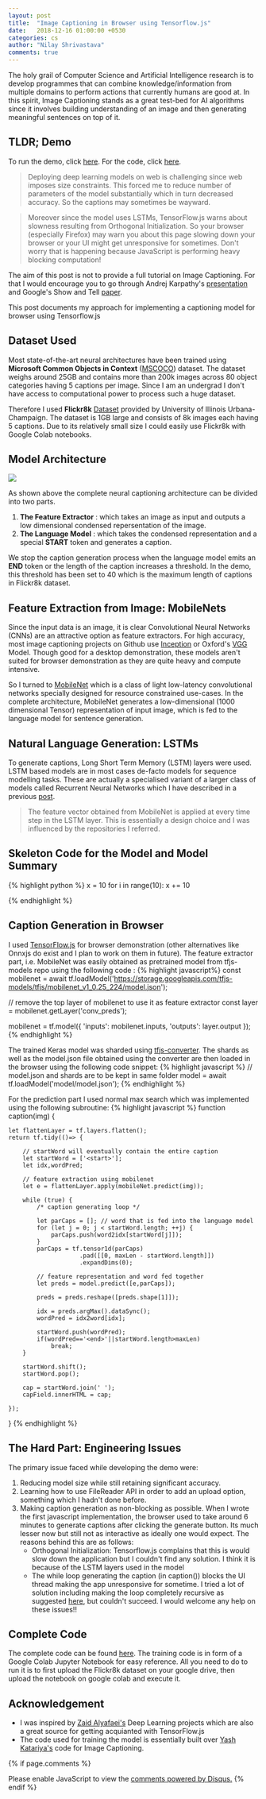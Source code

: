```yaml
---
layout: post
title:  "Image Captioning in Browser using Tensorflow.js"
date:   2018-12-16 01:00:00 +0530
categories: cs
author: "Nilay Shrivastava"
comments: true
---
```

The holy grail of Computer Science and Artificial Intelligence research is to develop programmes that can combine knowledge/information from multiple domains to perform actions that currently humans are good at. In this spirit, Image Captioning stands as a great test-bed for AI algorithms since it involves building understanding of an image and then generating meaningful sentences on top of it. 

## TLDR; Demo

To run the demo, click [here](https://euler16.github.io/demos/image-captioning/).
For the code, click [here](https://github.com/euler16/Image-Captioning).

> Deploying deep learning models on web is challenging since web imposes size constraints. This forced me to reduce number of parameters of the model substantially which in turn decreased accuracy. So the captions may sometimes be wayward. 

> Moreover since the model uses LSTMs, TensorFlow.js warns about slowness resulting from Orthogonal Initialization. So your browser (especially Firefox) may warn you about this page slowing down your browser or your UI might get unresponsive for sometimes. Don't worry that is happening because JavaScript is performing heavy blocking computation!



The aim of this post is not to provide a full tutorial on Image Captioning. For that I would encourage you to go through Andrej Karpathy's [presentation](https://www.youtube.com/watch?v=yk6XDFm3J2c) and Google's Show and Tell [paper](https://arxiv.org/pdf/1609.06647.pdf).

This post documents my approach for implementing a captioning model for browser using Tensorflow.js

## Dataset Used

Most state-of-the-art neural architectures have been trained using __Microsoft Common Objects in Context__ ([MSCOCO](http://cocodataset.org/#home)) dataset. The dataset weighs around 25GB and contains more than 200k images across 80 object categories having 5 captions per image. Since I am an undergrad I don't have access to computational power to process such a huge dataset.

Therefore I used __Flickr8k__ [Dataset](http://nlp.cs.illinois.edu/HockenmaierGroup/Framing_Image_Description/KCCA.html) provided by University of Illinois Urbana-Champaign. The dataset is 1GB large and consists of 8k images each having 5 captions. Due to its relatively small size I could easily use Flickr8k with Google Colab notebooks.

## Model Architecture
<img src="{{site.baseurl}}/assets/image-captioning/image_cap_arch.png">

As shown above the complete neural captioning architecture can be divided into two parts.
1. __The Feature Extractor__ : which takes an image as input and outputs a low dimensional condensed repersentation of the image.
2. __The Language Model__ : which takes the condensed representation and a special __START__ token and generates a caption.

We stop the caption generation process when the language model emits an __END__ token or the length of the caption increases a threshold. In the demo, this threshold has been set to 40 which is the maximum length of captions in Flickr8k dataset.


## Feature Extraction from Image: MobileNets

Since the input data is an image, it is clear Convolutional Neural Networks (CNNs) are an attractive option as feature extractors. For high accuracy, most image captioning projects on Github use [Inception](https://ai.googleblog.com/2016/03/train-your-own-image-classifier-with.html) or Oxford's [VGG](http://www.robots.ox.ac.uk/~vgg/research/very_deep/) Model. Though good for a desktop demonstration, these models aren't suited for browser demonstration as they are quite heavy and compute intensive.

So I turned to [MobileNet](https://ai.googleblog.com/2017/06/mobilenets-open-source-models-for.html) which is a class of light low-latency convolutional networks specially designed for resource constrained use-cases. In the complete architecture, MobileNet generates a low-dimensional (1000 dimensional Tensor) representation of input image, which is fed to the language model for sentence generation. 

## Natural Language Generation: LSTMs

To generate captions, Long Short Term Memory (LSTM) layers were used. LSTM based models are in most cases de-facto models for sequence modelling tasks. These are actually a specialised variant of a larger class of models called Recurrent Neural Networks which I have described in a previous [post](https://euler16.github.io/cs/2017/06/30/playing-with-rnn.html).

> The feature vector obtained from MobileNet is applied at every time step in the LSTM layer. This is essentially a design choice and I was influenced by the repositories I referred.

## Skeleton Code for the Model and Model Summary

{% highlight python %}
x = 10
for i in range(10):
    x += 10

{% endhighlight %}

## Caption Generation in Browser

I used [TensorFlow.js](https://js.tensorflow.org) for browser demonstration (other alternatives like Onnxjs do exist and I plan to work on them in future). The feature extractor part, i.e. MobileNet was easily obtained as pretrained model from tfjs-models repo using the following code :
{% highlight javascript%}
const mobilenet = await tf.loadModel('https://storage.googleapis.com/tfjs-models/tfjs/mobilenet_v1_0.25_224/model.json');

// remove the top layer of mobilenet to use it as feature extractor
const layer = mobilenet.getLayer('conv_preds');

mobilenet = tf.model({
    'inputs': mobilenet.inputs,
    'outputs': layer.output
});
{% endhighlight %}

The trained Keras model was sharded using [tfjs-converter](https://github.com/tensorflow/tfjs-converter). The shards as well as the model.json file obtained using the converter are then loaded in the browser using the following code snippet: 
{% highlight javascript %}
// model.json and shards are to be kept in same folder
model = await tf.loadModel('model/model.json');
{% endhighlight %}

For the prediction part I used normal max search which was implemented using the following subroutine: 
{% highlight javascript %}
function caption(img) {

    let flattenLayer = tf.layers.flatten();
    return tf.tidy(()=> {

        // startWord will eventually contain the entire caption
        let startWord = ['<start>'];
        let idx,wordPred;
         
        // feature extraction using mobilenet
        let e = flattenLayer.apply(mobileNet.predict(img));
        
        while (true) {
            /* caption generating loop */

            let parCaps = []; // word that is fed into the language model
            for (let j = 0; j < startWord.length; ++j) {
                parCaps.push(word2idx[startWord[j]]);
            }
            parCaps = tf.tensor1d(parCaps)
                        .pad([[0, maxLen - startWord.length]])
                        .expandDims(0);

            // feature representation and word fed together
            let preds = model.predict([e,parCaps]);  

            preds = preds.reshape([preds.shape[1]]);
            
            idx = preds.argMax().dataSync();
            wordPred = idx2word[idx];
            
            startWord.push(wordPred);            
            if(wordPred=='<end>'||startWord.length>maxLen)
                break;
        }

        startWord.shift();
        startWord.pop();
        
        cap = startWord.join(' ');
        capField.innerHTML = cap;

    }); 
}
{% endhighlight %}

## The Hard Part: Engineering Issues

The primary issue faced while developing the demo were: 
1. Reducing model size while still retaining significant accuracy.
2. Learning how to use FileReader API in order to add an upload option, something which I hadn't done before.
3. Making caption generation as non-blocking as possible. When I wrote the first javascript implementation, the browser used to take around 6 minutes to generate captions after clicking the generate button. Its much lesser now but still not as interactive as ideally one would expect. The reasons behind this are as follows:
   * Orthogonal Initialization: Tensorflow.js complains that this is would slow down the application but I couldn't find any solution. I think it is because of the LSTM layers used in the model
   * The while loop generating the caption (in caption()) blocks the UI thread making the app unresponsive for sometime. I tried a lot of solution including making the loop completely recursive as suggested [here](https://medium.com/@maxdignan/making-blocking-functions-non-blocking-in-javascript-dfeb9501301c), but couldn't succeed.
I would welcome any help on these issues!!

## Complete Code

The complete code can be found [here](https://github.com/euler16/Image-Captioning). The training code is in form of a Google Colab Jupyter Notebook for easy reference. All you need to do to run it is to first upload the Flickr8k dataset on your google drive, then upload the notebook on google colab and execute it.

## Acknowledgement

* I was inspired by [Zaid Alyafaei's](https://github.com/zaidalyafeai/zaidalyafeai.github.io) Deep Learning projects which are also a great source for getting acquianted with TensorFlow.js
* The code used for training the model is essentially built over [Yash Katariya's](https://yashk2810.github.io/Image-Captioning-using-InceptionV3-and-Beam-Search/) code for Image Captioning.

{% if page.comments %}
<div id="disqus_thread"></div>
<script>

/**
*  RECOMMENDED CONFIGURATION VARIABLES: EDIT AND UNCOMMENT THE SECTION BELOW TO INSERT DYNAMIC VALUES FROM YOUR PLATFORM OR CMS.
*  LEARN WHY DEFINING THESE VARIABLES IS IMPORTANT: https://disqus.com/admin/universalcode/#configuration-variables*/
/*
var disqus_config = function () {
this.page.url = PAGE_URL;  // Replace PAGE_URL with your page's canonical URL variable
this.page.identifier = PAGE_IDENTIFIER; // Replace PAGE_IDENTIFIER with your page's unique identifier variable
};
*/
(function() { // DON'T EDIT BELOW THIS LINE
var d = document, s = d.createElement('script');
s.src = 'https://euler16.disqus.com/embed.js';
s.setAttribute('data-timestamp', +new Date());
(d.head || d.body).appendChild(s);
})();
</script>
<noscript>Please enable JavaScript to view the <a href="https://disqus.com/?ref_noscript">comments powered by Disqus.</a></noscript>
{% endif %}